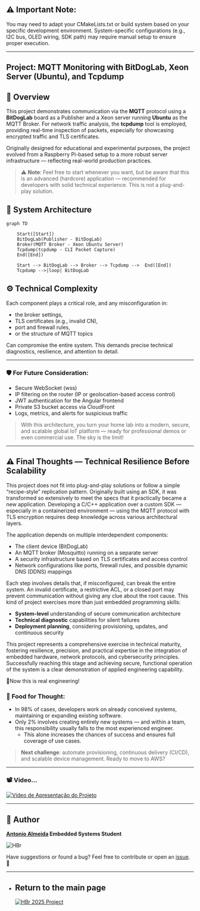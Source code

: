 ## ⚠️ Important Note:
You may need to adapt your CMakeLists.txt or build system based on your specific development environment. System-specific configurations (e.g., I2C bus, OLED wiring, SDK path) may require manual setup to ensure proper execution.

---

## Project: MQTT Monitoring with BitDogLab, Xeon Server (Ubuntu), and Tcpdump

## 📌 Overview

This project demonstrates communication via the **MQTT** protocol using a **BitDogLab** board as a Publisher and a Xeon server running **Ubuntu** as the MQTT Broker. For network traffic analysis, the **tcpdump** tool is employed, providing real-time inspection of packets, especially for showcasing encrypted traffic and TLS certificates.

Originally designed for educational and experimental purposes, the project evolved from a Raspberry Pi-based setup to a more robust server infrastructure — reflecting real-world production practices.

> ⚠️ **Note**: Feel free to start whenever you want, but be aware that this is an advanced (hardcore) application — recommended for developers with solid technical experience. This is not a plug-and-play solution.

## 🧱 System Architecture

```mermaid
graph TD

    Start([Start])
    BitDogLab(Publisher - BitDogLab)
    Broker(MQTT Broker - Xeon Ubuntu Server)
    Tcpdump(tcpdump - CLI Packet Capture)
    End([End])

    Start --> BitDogLab --> Broker --> Tcpdump -->  End([End])
    Tcpdump -->|loop| BitDogLab
```

## ⚙️ Technical Complexity

Each component plays a critical role, and any misconfiguration in:

- the broker settings,
- TLS certificates (e.g., invalid CN),
- port and firewall rules,
- or the structure of MQTT topics

Can compromise the entire system. This demands precise technical diagnostics, resilience, and attention to detail.

---

### 🛡️ For Future Consideration:

- Secure WebSocket (wss)
- IP filtering on the router (IP or geolocation-based access control)
- JWT authentication for the Angular frontend
- Private S3 bucket access via CloudFront
- Logs, metrics, and alerts for suspicious traffic
> With this architecture, you turn your home lab into a modern, secure, and scalable global IoT platform — ready for professional demos or even commercial use. The sky is the limit!

---

## ⚠️ Final Thoughts — Technical Resilience Before Scalability

This project does not fit into plug-and-play solutions or follow a simple “recipe-style” replication pattern. Originally built using an SDK, it was transformed so extensively to meet the specs that it practically became a new application. Developing a C/C++ application over a custom SDK — especially in a containerized environment — using the MQTT protocol with TLS encryption requires deep knowledge across various architectural layers.

The application depends on multiple interdependent components:

- The client device (BitDogLab)
- An MQTT broker (Mosquitto) running on a separate server
- A security infrastructure based on TLS certificates and access control
- Network configurations like ports, firewall rules, and possible dynamic DNS (DDNS) mappings

Each step involves details that, if misconfigured, can break the entire system. An invalid certificate, a restrictive ACL, or a closed port may prevent communication without giving any clue about the root cause.
This kind of project exercises more than just embedded programming skills:

- **System-level** understanding of secure communication architecture
- **Technical diagnostic** capabilities for silent failures
- **Deployment planning**, considering provisioning, updates, and continuous security

This project represents a comprehensive exercise in technical maturity, fostering resilience, precision, and practical expertise in the integration of embedded hardware, network protocols, and cybersecurity principles. Successfully reaching this stage and achieving secure, functional operation of the system is a clear demonstration of applied engineering capability.

🎯Now this is real engineering!

### 💬 Food for Thought:
- In 98% of cases, developers work on already conceived systems, maintaining or expanding existing software.
- Only 2% involves creating entirely new systems — and within a team, this responsibility usually falls to the most experienced engineer.
  - This alone increases the chances of success and ensures full coverage of use cases.

> **Next challenge**: automate provisioning, continuous delivery (CI/CD), and scalable device management. Ready to move to AWS?

---

### 📽️ Video... 

[![Vídeo de Apresentação do Projeto](https://github.com/alfecjo/picodevfirmware/blob/main/project011/mqtt/assets/segurancaemiot.png)](https://www.youtube.com/watch?v=s1REZi5idRU)

---

## 👤 Author
**[Antonio Almeida](https://alfecjo.github.io/) Embedded Systems Student**

![HBr](https://github.com/alfecjo/picodevfirmware/blob/main/project011/mqtt/assets/hbr.jpg)

Have suggestions or found a bug?
Feel free to contribute or open an [issue](https://github.com/alfecjo/antonio_almeida_embarcatech_HBr_2025/issues). 🚀

---

- ## Return to the main page
  [![HBr 2025 Project](https://img.shields.io/badge/HBr_2025_Project-000000?style=for-the-badge&logo=github&logoColor=white)](https://github.com/alfecjo/antonio_almeida_embarcatech_HBr_2025)
